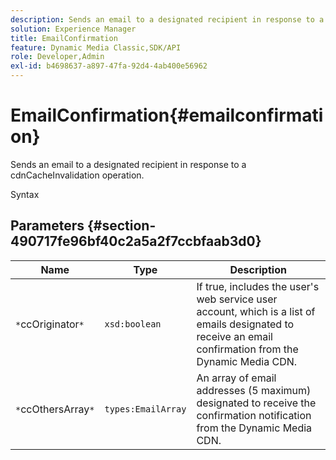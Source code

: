 ```yaml
---
description: Sends an email to a designated recipient in response to a cdnCacheInvalidation operation.
solution: Experience Manager
title: EmailConfirmation
feature: Dynamic Media Classic,SDK/API
role: Developer,Admin
exl-id: b4698637-a897-47fa-92d4-4ab400e56962
---
```

# EmailConfirmation{#emailconfirmation}

Sends an email to a designated recipient in response to a cdnCacheInvalidation operation.

 Syntax 

## Parameters {#section-490717fe96bf40c2a5a2f7ccbfaab3d0}

|  Name  | Type  | Description  |
|---|---|---|
|  `*`ccOriginator`*`  | `xsd:boolean`  | If true, includes the user's web service user account, which is a list of emails designated to receive an email confirmation from the Dynamic Media CDN.  |
|  `*`ccOthersArray`*`  | `types:EmailArray`  | An array of email addresses (5 maximum) designated to receive the confirmation notification from the Dynamic Media CDN.  |
